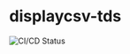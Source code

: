 # displaycsv-tds
![CI/CD Status](https://github.com/profcharlao/repo/actions/workflows/ci-cd.yml/badge.svg)
